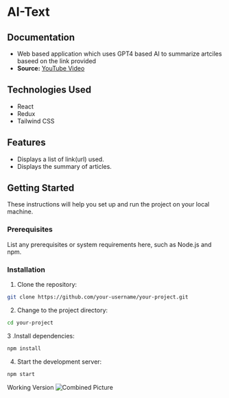 # AI-Text

## Documentation
- Web based application which uses GPT4 based AI to summarize artciles baseed on the link provided
- **Source:** [YouTube Video](https://www.youtube.com/watch?v=vpvtZZi5ZWk&t=2221s)

## Technologies Used

- React
- Redux
- Tailwind CSS

## Features

- Displays a list of link(url) used.
- Displays the summary of articles.

## Getting Started

These instructions will help you set up and run the project on your local machine.

### Prerequisites

List any prerequisites or system requirements here, such as Node.js and npm.

### Installation

1. Clone the repository:

```bash
git clone https://github.com/your-username/your-project.git
```

2. Change to the project directory:
```bash
cd your-project
```

3 .Install dependencies:

```bash
npm install
```

4. Start the development server:
```bash
npm start
```

Working Version 
![Combined Picture](https://github.com/Ravkeerat02/AI-Text/blob/main/ss/image.png)
